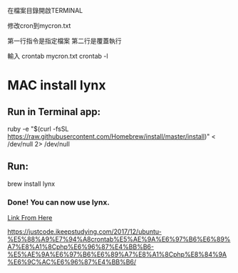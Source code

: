 在檔案目錄開啟TERMINAL

修改cron到mycron.txt

第一行指令是指定檔案
第二行是覆蓋執行

輸入 
crontab mycron.txt
crontab -l

# MAC install lynx

## Run in Terminal app:
ruby -e "$(curl -fsSL https://raw.githubusercontent.com/Homebrew/install/master/install)" < /dev/null 2> /dev/null

## Run:
brew install lynx

### Done! You can now use lynx.
[Link From Here](http://macappstore.org/lynx/)

https://justcode.ikeepstudying.com/2017/12/ubuntu-%E5%88%A9%E7%94%A8crontab%E5%AE%9A%E6%97%B6%E6%89%A7%E8%A1%8Cphp%E6%96%87%E4%BB%B6-%E5%AE%9A%E6%97%B6%E6%89%A7%E8%A1%8Cphp%E8%84%9A%E6%9C%AC%E6%96%87%E4%BB%B6/